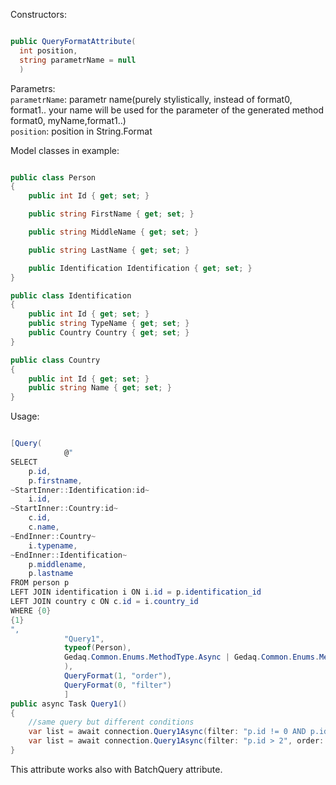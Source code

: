 Constructors:

```C#

public QueryFormatAttribute(
  int position,
  string parametrName = null
  )

```
Parametrs:<br>
`parametrName`: parametr name(purely stylistically, instead of format0, format1.. your name will be used for the parameter of the generated method format0, myName,format1..)<br>
`position`: position in String.Format<br>

Model classes in example:
```C#

public class Person
{
    public int Id { get; set; }

    public string FirstName { get; set; }

    public string MiddleName { get; set; }

    public string LastName { get; set; }

    public Identification Identification { get; set; }
}

public class Identification
{
    public int Id { get; set; }
    public string TypeName { get; set; }
    public Country Country { get; set; }
}

public class Country
{
    public int Id { get; set; }
    public string Name { get; set; }
}

```

Usage:

```C#

[Query(
            @"
SELECT 
    p.id,
    p.firstname,
~StartInner::Identification:id~
    i.id,
~StartInner::Country:id~
    c.id,
    c.name,
~EndInner::Country~
    i.typename,
~EndInner::Identification~
    p.middlename,
    p.lastname
FROM person p
LEFT JOIN identification i ON i.id = p.identification_id
LEFT JOIN country c ON c.id = i.country_id
WHERE {0}
{1}
",
            "Query1",
            typeof(Person),
            Gedaq.Common.Enums.MethodType.Async | Gedaq.Common.Enums.MethodType.Sync
            ),
            QueryFormat(1, "order"),
            QueryFormat(0, "filter")
            ]
public async Task Query1()
{
    //same query but different conditions
    var list = await connection.Query1Async(filter: "p.id != 0 AND p.id != 1", order: "ORDER BY p.id ASC").ToListAsync();
    var list = await connection.Query1Async(filter: "p.id > 2", order: string.Empty).ToListAsync();
}


```

This attribute works also with BatchQuery attribute.
